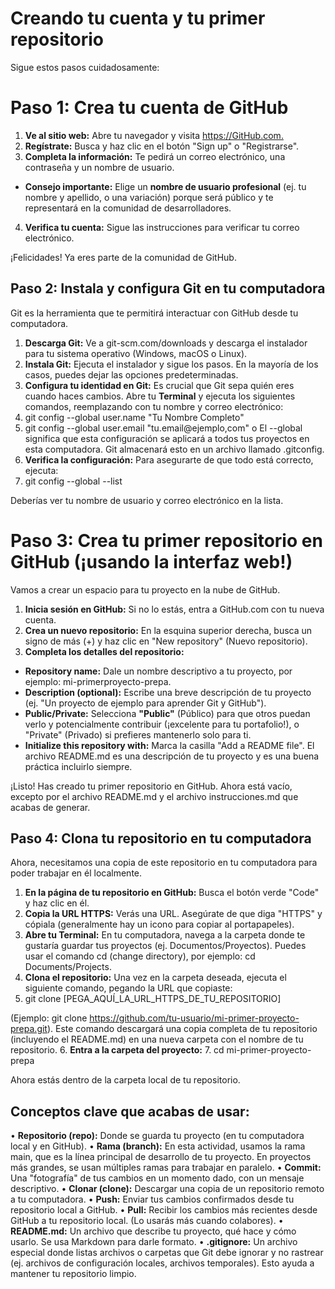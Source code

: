 # Creando tu cuenta y tu primer repositorio
Sigue estos pasos cuidadosamente:
# Paso 1: Crea tu cuenta de GitHub
1. **Ve al sitio web:** Abre tu navegador y visita <https://GitHub.com.>
2. **Regístrate:** Busca y haz clic en el botón "Sign up" o "Registrarse".
3. **Completa la información:** Te pedirá un correo electrónico, una contraseña y un nombre de usuario.
 -  **Consejo importante:** Elige un **nombre de usuario profesional** (ej. tu nombre y apellido, o
una variación) porque será público y te representará en la comunidad de desarrolladores.
4. **Verifica tu cuenta:** Sigue las instrucciones para verificar tu correo electrónico.
   
¡Felicidades! Ya eres parte de la comunidad de GitHub.

## Paso 2: Instala y configura Git en tu computadora
Git es la herramienta que te permitirá interactuar con GitHub desde tu computadora.
1. **Descarga Git:** Ve a git-scm.com/downloads y descarga el instalador para tu sistema operativo
(Windows, macOS o Linux).
2. **Instala Git:** Ejecuta el instalador y sigue los pasos. En la mayoría de los casos, puedes dejar las
opciones predeterminadas.
3. **Configura tu identidad en Git:** Es crucial que Git sepa quién eres cuando haces cambios. Abre tu
**Terminal** y ejecuta los siguientes comandos, reemplazando con tu nombre y correo electrónico:
4. git config --global user.name "Tu Nombre Completo"
5. git config --global user.email "tu.email@ejemplo,com"
 o  El --global significa que esta configuración se aplicará a todos tus proyectos en esta
computadora. Git almacenará esto en un archivo llamado .gitconfig.
6. **Verifica la configuración:** Para asegurarte de que todo está correcto, ejecuta:
7. git config --global --list

Deberías ver tu nombre de usuario y correo electrónico en la lista.

# Paso 3: Crea tu primer repositorio en GitHub (¡usando la interfaz web!)

Vamos a crear un espacio para tu proyecto en la nube de GitHub.
1. **Inicia sesión en GitHub:** Si no lo estás, entra a GitHub.com con tu nueva cuenta.
2. **Crea un nuevo repositorio:** En la esquina superior derecha, busca un signo de más (+) y haz clic en
"New repository" (Nuevo repositorio).
3. **Completa los detalles del repositorio:**
 -  **Repository name:** Dale un nombre descriptivo a tu proyecto, por ejemplo: mi-primerproyecto-prepa.
 -  **Description (optional):** Escribe una breve descripción de tu proyecto (ej. "Un proyecto de
            ejemplo para aprender Git y GitHub").
 -  **Public/Private:** Selecciona **"Public"** (Público) para que otros puedan verlo y
            potencialmente contribuir (¡excelente para tu portafolio!), o "Private" (Privado) si prefieres
            mantenerlo solo para ti.
 -  **Initialize this repository with:** Marca la casilla "Add a README file". El archivo
             README.md es una descripción de tu proyecto y es una buena práctica incluirlo siempre.





¡Listo! Has creado tu primer repositorio en GitHub. Ahora está vacío, excepto por el archivo README.md y
el archivo instrucciones.md que acabas de generar.
## Paso 4: Clona tu repositorio en tu computadora
Ahora, necesitamos una copia de este repositorio en tu computadora para poder trabajar en él localmente.
1. **En la página de tu repositorio en GitHub:** Busca el botón verde "Code" y haz clic en él.
2. **Copia la URL HTTPS:** Verás una URL. Asegúrate de que diga "HTTPS" y cópiala (generalmente
hay un icono para copiar al portapapeles).
3. **Abre tu Terminal:** En tu computadora, navega a la carpeta donde te gustaría guardar tus proyectos
(ej. Documentos/Proyectos). Puedes usar el comando cd (change directory), por ejemplo: cd
Documents/Projects.
4. **Clona el repositorio:** Una vez en la carpeta deseada, ejecuta el siguiente comando, pegando la URL
que copiaste:
5. git clone [PEGA_AQUÍ_LA_URL_HTTPS_DE_TU_REPOSITORIO]
   
(Ejemplo: git clone https://github.com/tu-usuario/mi-primer-proyecto-prepa.git). Este comando
descargará una copia completa de tu repositorio (incluyendo el README.md) en una nueva carpeta
con el nombre de tu repositorio.
6. **Entra a la carpeta del proyecto:**
7. cd mi-primer-proyecto-prepa

Ahora estás dentro de la carpeta local de tu repositorio.
## Conceptos clave que acabas de usar:
•  **Repositorio (repo):** Donde se guarda tu proyecto (en tu computadora local y en GitHub).
•  **Rama (branch):** En esta actividad, usamos la rama main, que es la línea principal de desarrollo de tu
proyecto. En proyectos más grandes, se usan múltiples ramas para trabajar en paralelo.
•  **Commit:** Una "fotografía" de tus cambios en un momento dado, con un mensaje descriptivo.
•  **Clonar (clone):** Descargar una copia de un repositorio remoto a tu computadora.
 • **Push:** Enviar tus cambios confirmados desde tu repositorio local a GitHub.
  • **Pull:** Recibir los cambios más recientes desde GitHub a tu repositorio local. (Lo usarás más cuando
colabores).
• **README.md:** Un archivo que describe tu proyecto, qué hace y cómo usarlo. Se usa Markdown
para darle formato.
• **.gitignore:** Un archivo especial donde listas archivos o carpetas que Git debe ignorar y no rastrear
(ej. archivos de configuración locales, archivos temporales). Esto ayuda a mantener tu repositorio
limpio.
